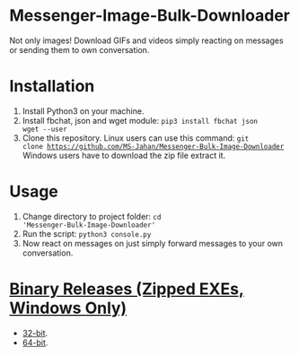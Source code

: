 # Messenger-Image-Bulk-Downloader
Not only images! Download GIFs and videos simply reacting on messages or sending them to own conversation.

# Installation
1. Install Python3 on your machine.
2. Install fbchat, json and wget module: 
<code>pip3 install fbchat json wget --user</code>
3. Clone this repository.
Linux users can use this command: <code>git clone https://github.com/MS-Jahan/Messenger-Bulk-Image-Downloader</code>
Windows users have to download the zip file extract it.

# Usage
1. Change directory to project folder: <code>cd 'Messenger-Bulk-Image-Downloader'</code>
2. Run the script: 
<code>python3 console.py</code>
3. Now react on messages on just simply forward messages to your own conversation.

# [Binary Releases (Zipped EXEs, Windows Only)](https://github.com/MS-Jahan/Messenger-Image-Bulk-Downloader/releases)
* [32-bit](https://github.com/MS-Jahan/Messenger-Image-Bulk-Downloader/releases/download/0.1-alpha/mibd-32bit.rar). 
* [64-bit](https://github.com/MS-Jahan/Messenger-Image-Bulk-Downloader/releases/download/0.1-alpha/mibd-64bit.rar).
